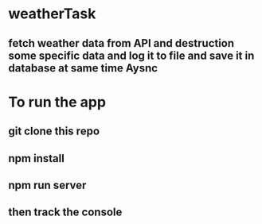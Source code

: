 # weatherTask
## fetch weather data from API and destruction some specific data and log it to file and save it in database at same time  Aysnc

# To run the app 

## git clone this repo 
## npm install 
## npm run server
## then track the console
